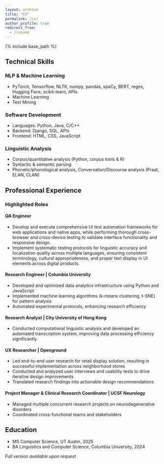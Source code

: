 ```yaml
---
layout: archive
title: "CV"
permalink: /cv/
author_profile: true
redirect_from:
  - /resume
---
```


{% include base_path %}

## Technical Skills

### NLP & Machine Learning
* PyTorch, Tensorflow, NLTK, numpy, pandas, spaCy, BERT, regex, Hugging Face, scikit-learn, APIs
* Machine Learning
* Text Mining

### Software Development
* Languages: Python, Java, C/C++
* Backend: Django, SQL, APIs
* Frontend: HTML, CSS, JavaScript

### Linguistic Analysis
* Corpus/quantitative analysis (Python, corpus tools & R)
* Syntactic & semantic parsing
* Phonetic/phonological analysis, Conversation/Discourse analysis (Praat, ELAN, CLAN)

## Professional Experience

### Highlighted Roles

#### QA Engineer 
* Develop and execute comprehensive UI test automation frameworks for web applications and native apps, while performing thorough cross-browser and cross-device testing to validate interface functionality and responsive design.
* Implement systematic testing protocols for linguistic accuracy and localization quality across multiple languages, ensuring consistent terminology, cultural appropriateness, and proper text display in UI elements across digital products.

#### Research Engineer | Columbia University
* Developed and optimized data analytics infrastructure using Python and JavaScript
* Implemented machine learning algorithms (k-means clustering, t-SNE) for pattern analysis
* Automated experimental protocols, enhancing research efficiency

#### Research Analyst | City University of Hong Kong
* Conducted computational linguistic analysis and developed an automated transcription system, improving data processing efficiency significantly

#### UX Researcher | Openground
* Led end-to-end user research for retail display solution, resulting in successful implementation across neighborhood stores
* Conducted and analyzed user interviews and usability tests to drive iterative design improvements
* Translated research findings into actionable design recommendations

#### Project Manager & Clinical Research Coordinator | UCSF Neurology
* Managed multiple concurrent research projects on neurodegenerative disorders
* Coordinated cross-functional teams and stakeholders

## Education
* MS Computer Science, UT Austin, 2025
* BA Linguistics and Computer Science, Columbia University, 2024

*Full version available upon request*
